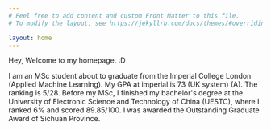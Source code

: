 ```yaml
---
# Feel free to add content and custom Front Matter to this file.
# To modify the layout, see https://jekyllrb.com/docs/themes/#overriding-theme-defaults

layout: home
---
```

Hey, Welcome to my homepage. :D

I am an MSc student about to graduate from the Imperial College London (Applied Machine Learning). My GPA at imperial is 73 (UK system) (A). The ranking is 5/28. Before my MSc, I finished my bachelor's degree at the University of Electronic Science and Technology of China (UESTC), where I ranked 6% and scored 89.85/100. I was awarded the Outstanding Graduate Award of Sichuan Province. 